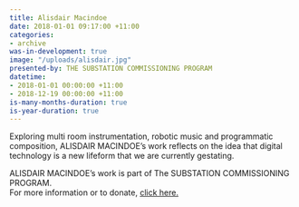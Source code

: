 ```yaml
---
title: Alisdair Macindoe
date: 2018-01-01 09:17:00 +11:00
categories:
- archive
was-in-development: true
image: "/uploads/alisdair.jpg"
presented-by: THE SUBSTATION COMMISSIONING PROGRAM
datetime:
- 2018-01-01 00:00:00 +11:00
- 2018-12-19 00:00:00 +11:00
is-many-months-duration: true
is-year-duration: true
---
```


Exploring multi room instrumentation, robotic music and programmatic composition, ALISDAIR
MACINDOE’s work reflects on the idea that digital technology is a new lifeform that we are currently
gestating.

ALISDAIR MACINDOE’s work is part of The SUBSTATION COMMISSIONING PROGRAM. <br>
For more information or to donate, [click here.](https://thesubstation.org.au/donate/)
